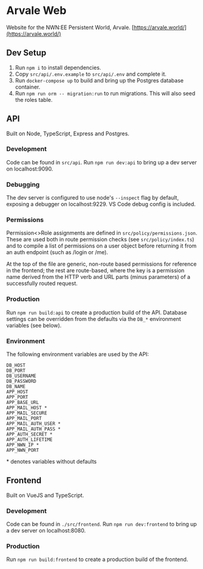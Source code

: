 # Arvale Web

Website for the NWN:EE Persistent World, Arvale. [https://arvale.world/](https://arvale.world/)

## Dev Setup

1) Run `npm i` to install dependencies.
2) Copy `src/api/.env.example` to `src/api/.env` and complete it.
3) Run `docker-compose up` to build and bring up the Postgres database container.
4) Run `npm run orm -- migration:run` to run migrations. This will also seed the roles table.

## API

Built on Node, TypeScript, Express and Postgres.

### Development

Code can be found in `src/api`. Run `npm run dev:api` to bring up a dev server on localhost:9090.

### Debugging

The dev server is configured to use node's `--inspect` flag by default, exposing a debugger on localhost:9229. VS Code debug config is included.

### Permissions

Permission<>Role assignments are defined in `src/policy/permissions.json`. These are used both in route permission checks (see `src/policy/index.ts`) and to compile a list of permissions on a user object before returning it from an auth endpoint (such as /login or /me).

At the top of the file are generic, non-route based permissions for reference in the frontend; the rest are route-based, where the key is a permission name derived from the HTTP verb and URL parts (minus parameters) of a successfully routed request.

### Production

Run `npm run build:api` to create a production build of the API. Database settings can be overridden from the defaults via the `DB_*` environment variables (see below).

### Environment

The following environment variables are used by the API:

```
DB_HOST
DB_PORT
DB_USERNAME
DB_PASSWORD
DB_NAME
APP_HOST
APP_PORT
APP_BASE_URL
APP_MAIL_HOST *
APP_MAIL_SECURE
APP_MAIL_PORT
APP_MAIL_AUTH_USER *
APP_MAIL_AUTH_PASS *
APP_AUTH_SECRET *
APP_AUTH_LIFETIME
APP_NWN_IP *
APP_NWN_PORT
```

\* denotes variables without defaults

## Frontend

Built on VueJS and TypeScript.

### Development

Code can be found in `./src/frontend`. Run `npm run dev:frontend` to bring up a dev server on localhost:8080.

### Production

Run `npm run build:frontend` to create a production build of the frontend.
